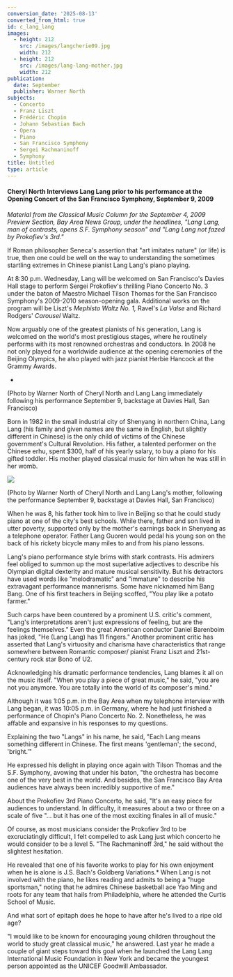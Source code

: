 ```yaml
---
conversion_date: '2025-08-13'
converted_from_html: true
id: c_lang_lang
images:
  - height: 212
    src: /images/langcherie09.jpg
    width: 212
  - height: 212
    src: /images/lang-lang-mother.jpg
    width: 212
publication:
  date: September
  publisher: Warner North
subjects:
  - Concerto
  - Franz Liszt
  - Frédéric Chopin
  - Johann Sebastian Bach
  - Opera
  - Piano
  - San Francisco Symphony
  - Sergei Rachmaninoff
  - Symphony
title: Untitled
type: article
---
```


#### **Cheryl North Interviews Lang Lang prior to his performance at the Opening Concert of the San Francisco Symphony, September 9, 2009**

*Material from the Classical Music Column for the September 4, 2009 Preview Section, Bay Area News Group, under the headlines, "Lang Lang, man of contrasts, opens S.F. Symphony season" and "Lang Lang not fazed by Prokofiev's 3rd."*

If Roman philosopher Seneca's assertion that "art imitates nature" (or life) is true, then one could be well on the way to understanding the sometimes startling extremes in Chinese pianist Lang Lang's piano playing.

At 8:30 p.m. Wednesday, Lang will be welcomed on San Francisco's Davies Hall stage to perform Sergei Prokofiev's thrilling Piano Concerto No. 3 under the baton of Maestro Michael Tilson Thomas for the San Francisco Symphony's 2009-2010 season-opening gala. Additional works on the program will be Liszt's *Mephisto Waltz No. 1,* Ravel's *La Valse* and Richard Rodgers' *Carousel* Waltz.

Now arguably one of the greatest pianists of his generation, Lang is welcomed on the world's most prestigious stages, where he routinely performs with its most renowned orchestras and conductors. In 2008 he not only played for a worldwide audience at the opening ceremonies of the Beijing Olympics, he also played with jazz pianist Herbie Hancock at the Grammy Awards.

*

(Photo by Warner North of Cheryl North and Lang Lang immediately following his performance September 9, backstage at Davies Hall, San Francisco)

Born in 1982 in the small industrial city of Shenyang in northern China, Lang Lang (his family and given names are the same in English, but slightly different in Chinese) is the only child of victims of the Chinese government's Cultural Revolution. His father, a talented performer on the Chinese erhu, spent $300, half of his yearly salary, to buy a piano for his gifted toddler. His mother played classical music for him when he was still in her womb.

![](/images/lang-lang-mother.jpg)

(Photo by Warner North of Cheryl North and Lang Lang's mother, following the performance September 9, backstage at Davies Hall, San Francisco)

When he was 8, his father took him to live in Beijing so that he could study piano at one of the city's best schools. While there, father and son lived in utter poverty, supported only by the mother's earnings back in Shenyang as a telephone operator. Father Lang Guoren would pedal his young son on the back of his rickety bicycle many miles to and from his piano lessons.

Lang's piano performance style brims with stark contrasts. His admirers feel obliged to summon up the most superlative adjectives to describe his Olympian digital dexterity and mature musical sensitivity. But his detractors have used words like "melodramatic" and "immature" to describe his extravagant performance mannerisms. Some have nicknamed him Bang Bang. One of his first teachers in Beijing scoffed, "You play like a potato farmer."

Such carps have been countered by a prominent U.S. critic's comment, "Lang's interpretations aren't just expressions of feeling, but are the feelings themselves." Even the great American conductor Daniel Barenboim has joked, "He (Lang Lang) has 11 fingers." Another prominent critic has asserted that Lang's virtuosity and charisma have characteristics that range somewhere between Romantic composer/ pianist Franz Liszt and 21st-century rock star Bono of U2.

Acknowledging his dramatic performance tendencies, Lang blames it all on the music itself. "When you play a piece of great music," he said, "you are not you anymore. You are totally into the world of its composer's mind."

Although it was 1:05 p.m. in the Bay Area when my telephone interview with Lang began, it was 10:05 p.m. in Germany, where he had just finished a performance of Chopin's Piano Concerto No. 2. Nonetheless, he was affable and expansive in his responses to my questions.

Explaining the two "Langs" in his name, he said, "Each Lang means something different in Chinese. The first means 'gentleman'; the second, 'bright.'"

He expressed his delight in playing once again with Tilson Thomas and the S.F. Symphony, avowing that under his baton, "the orchestra has become one of the very best in the world. And besides, the San Francisco Bay Area audiences have always been incredibly supportive of me."

About the Prokofiev 3rd Piano Concerto, he said, "It's an easy piece for audiences to understand. In difficulty, it measures about a two or three on a scale of five "... but it has one of the most exciting finales in all of music."

Of course, as most musicians consider the Prokofiev 3rd to be excruciatingly difficult, I felt compelled to ask Lang just which concerto he would consider to be a level 5. "The Rachmaninoff 3rd," he said without the slightest hesitation.

He revealed that one of his favorite works to play for his own enjoyment when he is alone is J.S. Bach's Goldberg Variations.* When Lang is not involved with the piano, he likes reading and admits to being a "huge sportsman," noting that he admires Chinese basketball ace Yao Ming and roots for any team that hails from Philadelphia, where he attended the Curtis School of Music.

And what sort of epitaph does he hope to have after he's lived to a ripe old age?

"I would like to be known for encouraging young children throughout the world to study great classical music," he answered. Last year he made a couple of giant steps toward this goal when he launched the Lang Lang International Music Foundation in New York and became the youngest person appointed as the UNICEF Goodwill Ambassador.
